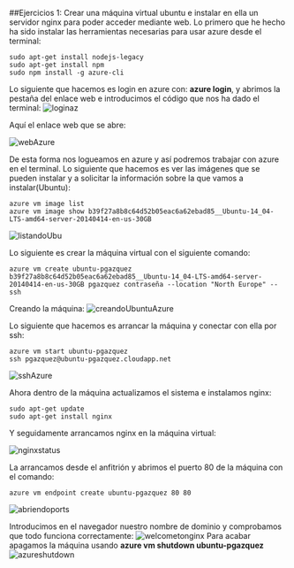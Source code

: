##Ejercicios 1: Crear una máquina virtual ubuntu e instalar en ella un servidor nginx para poder acceder mediante web.
Lo primero que he hecho ha sido instalar las herramientas necesarias para usar azure desde el terminal:
```
sudo apt-get install nodejs-legacy
sudo apt-get install npm
sudo npm install -g azure-cli
```

Lo siguiente que hacemos es login en azure con: **azure login**, y abrimos la pestaña del enlace web e introducimos el código que nos ha dado el terminal:
![loginaz](http://i1042.photobucket.com/albums/b422/Pedro_Gazquez_Navarrete/Captura%20de%20pantalla%20de%202016-02-02%20212354_zps7l5kmkun.png)

Aquí el enlace web que se abre:

![webAzure](http://i1042.photobucket.com/albums/b422/Pedro_Gazquez_Navarrete/Captura%20de%20pantalla%20de%202016-02-02%20212342_zpsjalkn1y5.png)

De esta forma nos logueamos en azure y así podremos trabajar con azure en el terminal.
Lo siguiente que hacemos es ver las imágenes que se pueden instalar y a solicitar la información sobre la que vamos a instalar(Ubuntu):
```
azure vm image list
azure vm image show b39f27a8b8c64d52b05eac6a62ebad85__Ubuntu-14_04-LTS-amd64-server-20140414-en-us-30GB
```
![listandoUbu](http://i1042.photobucket.com/albums/b422/Pedro_Gazquez_Navarrete/Captura%20de%20pantalla%20de%202016-02-02%20213151_zps1p2law7x.png)

Lo siguiente es crear la máquina virtual con el siguiente comando:
```
azure vm create ubuntu-pgazquez b39f27a8b8c64d52b05eac6a62ebad85__Ubuntu-14_04-LTS-amd64-server-20140414-en-us-30GB pgazquez contraseña --location "North Europe" --ssh
```
Creando la máquina:
![creandoUbuntuAzure](http://i1042.photobucket.com/albums/b422/Pedro_Gazquez_Navarrete/instalandoUbuntu_zpsnjhtla2l.png)

Lo siguiente que hacemos es arrancar la máquina y conectar con ella por ssh:
```
azure vm start ubuntu-pgazquez
ssh pgazquez@ubuntu-pgazquez.cloudapp.net
```
![sshAzure](http://i1042.photobucket.com/albums/b422/Pedro_Gazquez_Navarrete/Captura%20de%20pantalla%20de%202016-02-02%20215148_zpshiqaag8u.png)

Ahora dentro de la máquina actualizamos el sistema e instalamos nginx:
```
sudo apt-get update
sudo apt-get install nginx
```
Y seguidamente arrancamos nginx en la máquina virtual:

![nginxstatus](http://i1042.photobucket.com/albums/b422/Pedro_Gazquez_Navarrete/Captura%20de%20pantalla%20de%202016-02-02%20221644_zps5aqozcan.png)

La arrancamos desde el anfitrión y abrimos el puerto 80 de la máquina con el comando:
```
azure vm endpoint create ubuntu-pgazquez 80 80
```
![abriendoports](http://i1042.photobucket.com/albums/b422/Pedro_Gazquez_Navarrete/Captura%20de%20pantalla%20de%202016-02-02%20221712_zpswwi5ules.png)

Introducimos en el navegador nuestro nombre de dominio y comprobamos que todo funciona correctamente:
![welcometonginx](http://i1042.photobucket.com/albums/b422/Pedro_Gazquez_Navarrete/Captura%20de%20pantalla%20de%202016-02-02%20221746_zpsh7lioy9l.png)
Para acabar apagamos la máquina usando **azure vm shutdown ubuntu-pgazquez**
![azureshutdown](http://i1042.photobucket.com/albums/b422/Pedro_Gazquez_Navarrete/Captura%20de%20pantalla%20de%202016-02-02%20221916_zpssfxqv1az.png)
